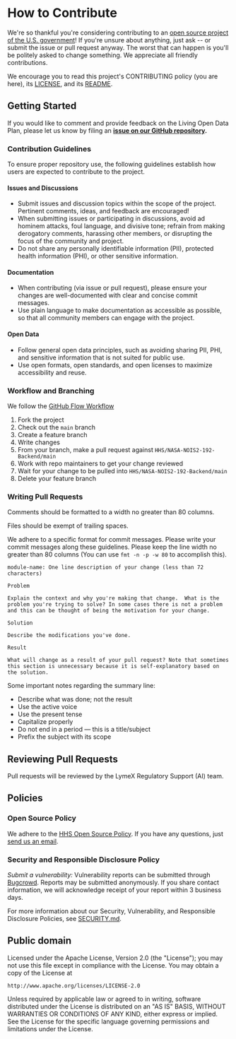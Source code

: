 # How to Contribute

We're so thankful you're considering contributing to an [open source project of the U.S. government](https://code.gov/)! If you're unsure about anything, just ask -- or submit the issue or pull request anyway. The worst that can happen is you'll be politely asked to change something. We appreciate all friendly contributions.

We encourage you to read this project's CONTRIBUTING policy (you are here), its [LICENSE](LICENSE.md), and its [README](README.md).

## Getting Started

If you would like to comment and provide feedback on the Living Open Data Plan, please let us know by filing an **[issue on our GitHub repository](https://hhs.github.io/lodp-UX/).**

### Contribution Guidelines

To ensure proper repository use, the following guidelines establish how users are expected to contribute to the project.  

#### Issues and Discussions  
* Submit issues and discussion topics within the scope of the project. Pertinent comments, ideas, and feedback are encouraged!
* When submitting issues or participating in discussions, avoid ad hominem attacks, foul language, and divisive tone; refrain from making derogatory comments, harassing other members, or disrupting the focus of the community and project.
* Do not share any personally identifiable information (PII), protected health information (PHI), or other sensitive information.

#### Documentation
* When contributing (via issue or pull request), please ensure your changes are well-documented with clear and concise commit messages.
* Use plain language to make documentation as accessible as possible, so that all community members can engage with the project.

#### Open Data
* Follow general open data principles, such as avoiding sharing PII, PHI, and sensitive information that is not suited for public use.  
* Use open formats, open standards, and open licenses to maximize accessibility and reuse.

### Workflow and Branching

We follow the [GitHub Flow Workflow](https://guides.github.com/introduction/flow/)

1.  Fork the project
2.  Check out the `main` branch
3.  Create a feature branch
4.  Write changes
5.  From your branch, make a pull request against `HHS/NASA-NOIS2-192-Backend/main`
6.  Work with repo maintainers to get your change reviewed
7.  Wait for your change to be pulled into `HHS/NASA-NOIS2-192-Backend/main`
8.  Delete your feature branch

### Writing Pull Requests

Comments should be formatted to a width no greater than 80 columns.

Files should be exempt of trailing spaces.

We adhere to a specific format for commit messages. Please write your commit messages along these guidelines. Please keep the line width no greater than 80 columns (You can use `fmt -n -p -w 80` to accomplish this).

    module-name: One line description of your change (less than 72 characters)

    Problem

    Explain the context and why you're making that change.  What is the problem you're trying to solve? In some cases there is not a problem and this can be thought of being the motivation for your change.

    Solution

    Describe the modifications you've done.

    Result

    What will change as a result of your pull request? Note that sometimes this section is unnecessary because it is self-explanatory based on the solution.

Some important notes regarding the summary line:

- Describe what was done; not the result
- Use the active voice
- Use the present tense
- Capitalize properly
- Do not end in a period — this is a title/subject
- Prefix the subject with its scope

## Reviewing Pull Requests

Pull requests will be reviewed by the LymeX Regulatory Support (AI) team.

## Policies

### Open Source Policy

We adhere to the [HHS Open Source Policy](https://www.hhs.gov/sites/default/files/hhs-open-gov-plan-v4-2016.pdf). If you have any questions, just [send us an email](mailto:cdo@hhs.gov).

### Security and Responsible Disclosure Policy

*Submit a vulnerability:* Vulnerability reports can be submitted through [Bugcrowd](https://bugcrowd.com/cms-vdp). Reports may be submitted anonymously. If you share contact information, we will acknowledge receipt of your report within 3 business days.

For more information about our Security, Vulnerability, and Responsible Disclosure Policies, see [SECURITY.md](SECURITY.md).

## Public domain

Licensed under the Apache License, Version 2.0 (the "License"); 
you may not use this file except in compliance with the License.
You may obtain a copy of the License at

    http://www.apache.org/licenses/LICENSE-2.0

Unless required by applicable law or agreed to in writing, software
distributed under the License is distributed on an "AS IS" BASIS,
WITHOUT WARRANTIES OR CONDITIONS OF ANY KIND, either express or implied.
See the License for the specific language governing permissions and
limitations under the License.
